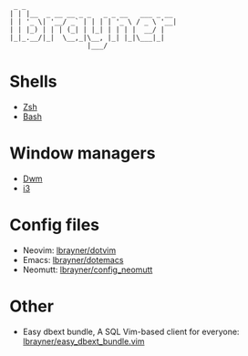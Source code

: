 ~~~
 _ _
| | |__  _ __ __ _ _   _ _ __   ___ _ __
| | '_ \| '__/ _` | | | | '_ \ / _ \ '__|
| | |_) | | | (_| | |_| | | | |  __/ |
|_|_.__/|_|  \__,_|\__, |_| |_|\___|_|
                   |___/
~~~

# Shells

- [Zsh](zsh)
- [Bash](bash)

# Window managers

- [Dwm](dwm)
- [i3](i3)

# Config files

- Neovim: [lbrayner/dotvim](https://github.com/lbrayner/dotvim)
- Emacs: [lbrayner/dotemacs](https://github.com/lbrayner/dotemacs)
- Neomutt: [lbrayner/config_neomutt](https://github.com/lbrayner/config_neomutt)

# Other

- Easy dbext bundle, A SQL Vim-based client for everyone:
  [lbrayner/easy_dbext_bundle.vim](https://github.com/lbrayner/easy_dbext_bundle.vim)
